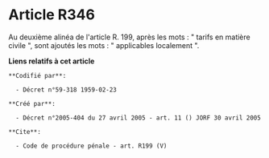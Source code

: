 # Article R346

Au deuxième alinéa de l'article R. 199, après les mots : " tarifs en matière civile ", sont ajoutés les mots : " applicables
localement ".

**Liens relatifs à cet article**

	**Codifié par**:

	  - Décret n°59-318 1959-02-23

	**Créé par**:

	  - Décret n°2005-404 du 27 avril 2005 - art. 11 () JORF 30 avril 2005

	**Cite**:

	  - Code de procédure pénale - art. R199 (V)
